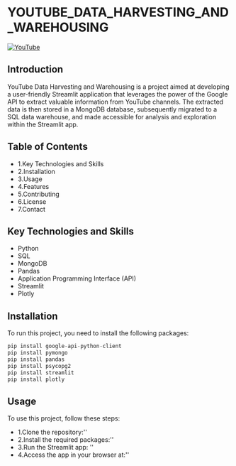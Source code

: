 # YOUTUBE_DATA_HARVESTING_AND_WAREHOUSING

[![YouTube](https://img.icons8.com/color/48/000000/youtube-play.png)](https://youtube.com/yourchannel)

## Introduction

YouTube Data Harvesting and Warehousing is a project aimed at developing a user-friendly Streamlit application that leverages the power of the Google API to extract valuable information from YouTube channels. The extracted data is then stored in a MongoDB database, subsequently migrated to a SQL data warehouse, and made accessible for analysis and exploration within the Streamlit app.

## Table of Contents

  - 1.Key Technologies and Skills
  - 2.Installation
  - 3.Usage
  - 4.Features
  - 5.Contributing
  - 6.License
  - 7.Contact

## Key Technologies and Skills

  * Python
  * SQL
  * MongoDB
  * Pandas
  * Application Programming Interface (API)
  * Streamlit
  * Plotly 
## Installation

To run this project, you need to install the following packages:
```python
pip install google-api-python-client
pip install pymongo
pip install pandas
pip install psycopg2
pip install streamlit
pip install plotly
```
## Usage
To use this project, follow these steps:
  - 1.Clone the repository:''
  - 2.Install the required packages:''
  - 3.Run the Streamlit app: ''
  - 4.Access the app in your browser at:''
